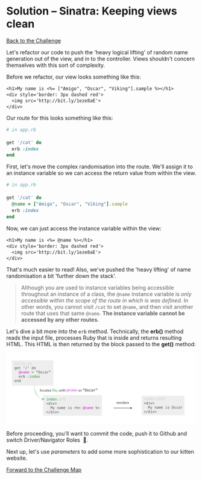 # Solution – Sinatra: Keeping views clean

[Back to the Challenge](../08_sinatra_keeping_views_clean.md)

Let's refactor our code to push the 'heavy logical lifting' of random name generation out of the view, and in to the controller. Views shouldn't concern themselves with this sort of complexity.

Before we refactor, our view looks something like this:

```erb
<h1>My name is <%= ["Amigo", "Oscar", "Viking"].sample %></h1>
<div style='border: 3px dashed red'>
  <img src='http://bit.ly/1eze8aE'>
</div>
```

Our route for this looks something like this:

```ruby
# in app.rb

get '/cat' do
  erb :index
end
```

First, let's move the complex randomisation into the route. We'll assign it to an instance variable so we can access the return value from within the view.

```ruby
# in app.rb

get '/cat' do
  @name = ["Amigo", "Oscar", "Viking"].sample
  erb :index
end
```

Now, we can just access the instance variable within the view:

```erb
<h1>My name is <%= @name %></h1>
<div style='border: 3px dashed red'>
  <img src='http://bit.ly/1eze8aE'>
</div>
```

That's much easier to read! Also, we've pushed the 'heavy lifting' of name randomisation a bit 'further down the stack'.

> Although you are used to instance variables being accessible throughout an instance of a class, the `@name` instance variable is _only accessible within the scope of the route in which is was defined_. In other words, you cannot visit `/cat` to set `@name`, and then visit another route that uses that same `@name`. **The instance variable cannot be accessed by any other routes.**

Let's dive a bit more into the `erb` method. Technically, the **erb()** method reads the input file, processes Ruby that is inside and returns resulting HTML. This HTML is then returned by the block passed to the **get()** method:

![Rendering erb in Sinatra](../images/sinatra_rendering_erb_diagram.jpg)

Before proceeding, you'll want to commit the code, push it to Github and switch Driver/Navigator Roles &nbsp;:twisted_rightwards_arrows:.

Next up, let's use _parameters_ to add some more sophistication to our kitten website.

[Forward to the Challenge Map](../00_challenge_map.md)